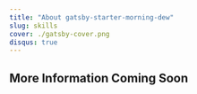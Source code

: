 ```yaml
---
title: "About gatsby-starter-morning-dew"
slug: skills
cover: ./gatsby-cover.png
disqus: true
---
```


## More Information Coming Soon
